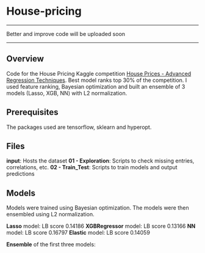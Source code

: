 # House-pricing

*********************************************
Better and improve code will be uploaded soon
*********************************************


## Overview
Code for the House Pricing Kaggle competition [House Prices - Advanced Regression Techniques](https://www.kaggle.com/c/house-prices-advanced-regression-techniques/overview). Best model ranks top 30% of the competition. I used feature ranking, Bayesian optimization and built an ensemble of 3 models (Lasso, XGB, NN) with L2 normalization.


## Prerequisites
The packages used are tensorflow, sklearn and hyperopt.

## Files
**input**: Hosts the dataset
**01 - Exploration**: Scripts to check missing entries, correlations, etc.
**02 - Train_Test**: Scripts to train models and output predictions

## Models
Models were trained using Bayesian optimization. The models were then ensembled using L2 normalization.

**Lasso** model: LB score 0.14186
**XGBRegressor** model: LB score 0.13166
**NN** model: LB score 0.16797
**Elastic** model: LB score 0.14059

**Ensemble** of the first three models: 
